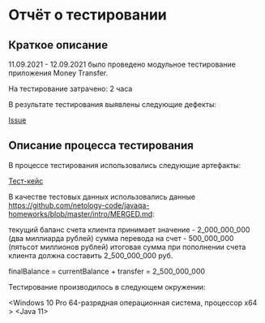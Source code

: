 # Отчёт о тестировании <Money Transfer>

## Краткое описание

11.09.2021 - 12.09.2021 было проведено модульное тестирование приложения Money Transfer.

На тестирование затрачено: 2 часа

В результате тестирования выявлены следующие дефекты:

[Issue](https://github.com/KatShushun/D-Project-Money-Transfer/issues/2#issue-1014424547)


## Описание процесса тестирования

В процессе тестирования использовались следующие артефакты:

[Тест-кейс](https://docs.google.com/spreadsheets/d/1iaJoUdNTHYiL8LMhRseECMZlXFpFa2cXVt5PzXCdVGo/edit?usp=sharing)


В качестве тестовых данных использовались данные https://github.com/netology-code/javaqa-homeworks/blob/master/intro/MERGED.md:

текущий баланс счета клиента принимает значение - 2_000_000_000 (два миллиарда рублей)
сумма перевода на счет - 500_000_000 (пятьсот миллионов рублей)
итоговая сумма при пополнении счета клиента должна составить 2_500_000_000 руб.

finalBalance = currentBalance + transfer = 2_500_000_000


Тестирование производилось в следующем окружении:

<Windows 10 Pro 64-разрядная операционная система, процессор x64 >
<Java 11>
